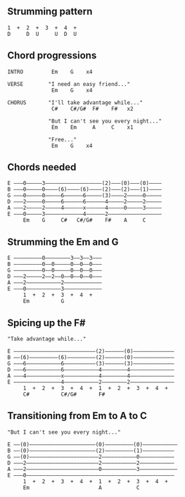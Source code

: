 ## Strumming pattern

    1  +  2  +  3  +  4  +  
    D     D  U     U  D  U

## Chord progressions

    INTRO         Em    G    x4

    VERSE        "I need an easy friend..."
                  Em    G    x4

    CHORUS       "I'll take advantage while..."
                  C#    C#/G#  F#    F#   x2

                 "But I can't see you every night..."
                  Em    Em     A     C    x1

                 "Free..."
                  Em    G    x4

## Chords needed

    E –––0–––––3––––––––––––––––––(2)–––(0)–––(0)––––
    B –––0–––––0––––(6)––––(6)––––(2)–––(2)–––(1)––––
    G –––0–––––0–––––6––––––6–––––(3)––––2–––––0–––––
    D –––2–––––0–––––6––––––6––––––4–––––2–––––2–––––
    A –––2–––––2–––––4––––––x––––––4–––––0–––––3–––––
    E –––0–––––3––––––––––––4––––––2–––––––––––––––––
         Em    G     C#   C#/G#    F#    A     C


## Strumming the Em and G

    E –––––––––0––––––––3––3––3–––
    B –––––––––0––0–––––0––0––0–––
    G –––––––––0––0–––––0––0––0–––
    D –––2–––––2––2––0––0––0––0–––
    A –––2–––––––––––2––––––––––––
    E –––0–––––––––––3––––––––––––
         1  +  2  +  3  +  4  +
         Em          G

## Spicing up the F#

    "Take advantage while..."

    E ––––––––––––––––––––––––––(2)––––––(0)–––––––––––––
    B ––(6)–––––––––(6)–––––––––(2)––––––(0)–––––––––––––
    G –––6–––––––––––6––––––––––(3)––––––(3)–––––––––––––
    D –––6–––––––––––6–––––––––––4––––––––4––––––––––––––
    A –––4–––––––––––x–––––––––––4––––––––4––––––––––––––
    E –––––––––––––––4–––––––––––2––––––––2––––––––––––––
         1  +  2  +  3  +  4  +  1  +  2  +  3  +  4  +  
         C#          C#/G#       F#

## Transitioning from Em to A to C

    "But I can't see you every night..."

    E ––(0)–––––––––––––––––––––(0)–––––––––(0)–––––––––––
    B ––(0)–––––––––––––––––––––(2)–––––––––(1)––––––––––
    G ––(0)––––––––––––––––––––––2–––––––––––0–––––––––––
    D –––2–––––––––––––––––––––––2–––––––––––2–––––––––––
    A –––2–––––––––––––––––––––––0–––––––––––3––––––––––––
    E –––0–––––––––––––––––––––––––––––––––––––––––––––––
         1  +  2  +  3  +  4  +  1  +  2  +  3  +  4  +  
         Em                      A           C

